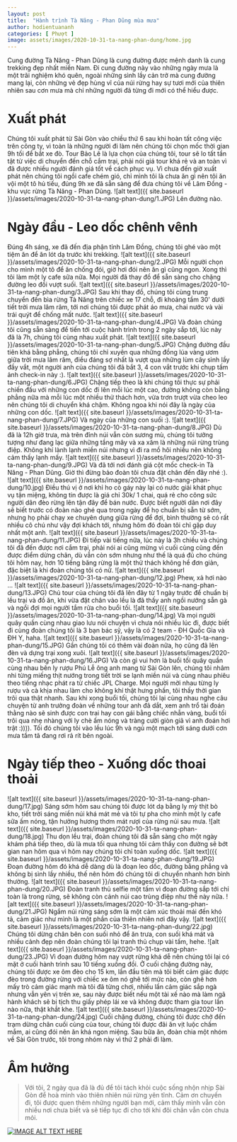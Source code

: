 ```yaml
---
layout: post
title:  "Hành trình Tà Năng - Phan Dũng mùa mưa"
author: hodientuananh
categories: [ Phượt ]
image: assets/images/2020-10-31-ta-nang-phan-dung/home.jpg
---
```

Cung đường Tà Năng - Phan Dũng là cung đường được mệnh danh là cung trekking đẹp nhất miền Nam. Đi cung đường này vào 
những ngày mưa là một trãi nghiệm khó quên, ngoài những sình lầy cản trở mà cung đường mang lại, còn những vẻ đẹp hùng 
vĩ của núi rừng hay sự tươi mới của thiên nhiên sau cơn mưa mà chỉ những người đã từng đi mới có thể hiểu được.
# Xuất phát
Chúng tôi xuất phát từ Sài Gòn vào chiều thứ 6 sau khi hoàn tất công việc trên công ty, vì toàn là những người đi làm 
nên chúng tôi chọn mốc thời gian 9h tối để bắt xe đò. Tour Bảo Lê là lựa chọn của chúng tôi, tour sẽ lo tất tần tật từ 
việc di chuyển đến chỗ cắm trại, phải nói giá tour khá rẻ và an toàn vì đã được nhiều người đánh giá tốt về cách phục vụ. 
Vì chưa đến giờ xuất phát nên chúng tôi ngồi cafe chém gió, chỉ mình tôi là chưa ăn gì nên tôi ăn vội một tô hủ tiếu, đúng 
9h xe đã sẵn sàng để đưa chúng tôi về Lâm Đồng - khu vực rừng Tà Năng - Phan Dũng.
![alt text]({{ site.baseurl }}/assets/images/2020-10-31-ta-nang-phan-dung/1.JPG)
Lên đường nào.
# Ngày đầu - Leo dốc chênh vênh
Đúng 4h sáng, xe đã đến địa phận tỉnh Lâm Đồng, chúng tôi ghé vào một tiệm ăn để ăn lót dạ trước khi trekking.
![alt text]({{ site.baseurl }}/assets/images/2020-10-31-ta-nang-phan-dung/2.JPG)
Mỗi người chọn cho mình một tô để ăn chống đói, giờ hơi đói nên ăn gì cũng ngon. Xong thì tôi làm một ly cafe sữa nữa. 
Mọi người đã thay đồ để sẵn sàng cho chặng đường leo đồi vượt suối.
![alt text]({{ site.baseurl }}/assets/images/2020-10-31-ta-nang-phan-dung/3.JPG)
Sau khi thay đồ, chúng tôi cùng trung chuyển đến bìa rừng Tà Năng trên chiếc xe 17 chỗ, đi khoảng tầm 30' dưới tiết trời 
mưa lâm râm, tới nơi chúng tôi được phát áo mưa, chai nước và vài trái quýt để chống mất nước.
![alt text]({{ site.baseurl }}/assets/images/2020-10-31-ta-nang-phan-dung/4.JPG)
Và đoàn chúng tôi cũng sẵn sàng để tiến tới cuộc hành trình trong 2 ngày sắp tới, lúc này đã là 7h, chúng tôi cùng nhau 
xuất phát.
![alt text]({{ site.baseurl }}/assets/images/2020-10-31-ta-nang-phan-dung/5.JPG)
Chặng đường đầu tiên khá bằng phẳng, chúng tôi chỉ xuyên qua những đồng lúa vàng ươm giữa trời mưa lâm râm, điều đáng sợ 
nhất là vượt qua những lùm cây sình lầy đầy vắt, một người anh của chúng tôi đã bắt 3, 4 con vắt trước khi chụp tấm ảnh 
check-in này :).
![alt text]({{ site.baseurl }}/assets/images/2020-10-31-ta-nang-phan-dung/6.JPG)
Chặng tiếp theo là khi chúng tôi thực sự phải chiến đấu với những con dốc đi lên mỗi lúc một cao, đường không còn bằng 
phẳng nữa mà mỗi lúc một nhiều thử thách hơn, vừa trơn trượt vừa cheo leo nên chúng tôi di chuyển khá chậm. 
Không ngoa khi nói đây là ngày của những con dốc.
![alt text]({{ site.baseurl }}/assets/images/2020-10-31-ta-nang-phan-dung/7.JPG)
Và ngày của những con suối :).
![alt text]({{ site.baseurl }}/assets/images/2020-10-31-ta-nang-phan-dung/8.JPG)
Dù đã là 12h giờ trưa, mà trên đỉnh núi vẫn còn sương mù, chúng tôi tưởng tượng như đang lạc giữa những tầng mây và xa 
xăm là những núi rừng trùng điệp. Không khí lành lạnh miền núi nhưng vì đi ra mồ hôi nhiều nên không cảm thấy lạnh mấy.
![alt text]({{ site.baseurl }}/assets/images/2020-10-31-ta-nang-phan-dung/9.JPG)
Và đã tới nơi đánh giá cột mốc check-in Tà Năng - Phan Dũng. Giờ thì đừng bảo đoàn tôi chưa đặt chân đến đây nhé :).
![alt text]({{ site.baseurl }}/assets/images/2020-10-31-ta-nang-phan-dung/10.jpg)
Điều thú vị ở nơi khỉ ho cò gáy này lại có nước giải khát phục vụ tận miệng, không tin được là giá chỉ 30k/ 1 chai, quá 
rẻ cho công sức người dân đèo rừng lên tận đây để bán nước. Được biết người dân nơi đây sẽ biết trước có đoàn 
nào ghé qua trong ngày để họ chuẩn bị sẵn từ sớm, nhưng họ phải chạy xe chuyên dụng giữa rừng để đợi, bình thường sẽ 
có rất nhiều cô chú như vậy đợi khách tới, nhưng hôm đó đoàn tôi chỉ gặp duy nhất một anh.
![alt text]({{ site.baseurl }}/assets/images/2020-10-31-ta-nang-phan-dung/11.JPG)
Đi tiếp vài tiếng nữa, lúc này là 3h chiều và chúng tôi đã đến được nơi cắm trại, phải nói ai cũng mừng vì cuối cùng 
cũng đến được điểm dừng chân, dù vẫn còn sớm nhưng như thế là quá đủ cho chúng tôi hôm nay, hơn 10 tiếng băng rừng là một
 thử thách không hề đơn giản, đặc biệt là khi đoàn chúng tôi có nữ.
![alt text]({{ site.baseurl }}/assets/images/2020-10-31-ta-nang-phan-dung/12.jpg)
Phew, xả hơi nào ...
![alt text]({{ site.baseurl }}/assets/images/2020-10-31-ta-nang-phan-dung/13.JPG)
Chủ tour của chúng tôi đã lên đây từ 1 ngày trước để chuẩn bị lều trại và đồ ăn, khi vừa đặt chân vào lều là đã thấy anh 
ngồi nướng sẵn gà và ngồi đợi mọi người tắm rửa cho buổi tối.
![alt text]({{ site.baseurl }}/assets/images/2020-10-31-ta-nang-phan-dung/14.jpg)
Và mọi người quây quần cùng nhau giao lưu nói chuyện vì chưa nói nhiều lúc đi, được biết đi cùng đoàn chúng tôi là 3 bạn 
bác sỹ, vậy là có 2 team - ĐH Quốc Gia và ĐH Y, haha.
![alt text]({{ site.baseurl }}/assets/images/2020-10-31-ta-nang-phan-dung/15.JPG)
Gần chúng tôi có thêm vài đoàn nữa, họ cũng đã lên đèn và dựng trại xong xuôi.
![alt text]({{ site.baseurl }}/assets/images/2020-10-31-ta-nang-phan-dung/16.JPG)
Và còn gì vui hơn là buổi tối quây quần cùng nhau bên ly rượu Phú Lễ ông anh mang từ Sài Gòn lên, chúng tôi nhâm nhi từng 
miếng thịt nướng trong tiết trời se lạnh miền núi và cùng nhau phiêu theo tiếng nhạc phát ra từ chiếc JPL Charge. Mọi người 
mời nhau từng ly rượu và cà khịa nhau làm cho không khí thật hưng phấn, tôi thấy thời gian trôi qua thật nhanh.
Sau khi xong buổi tối, chúng tôi lại cùng nhau nghe câu chuyện từ anh trưởng đoàn về những tour anh đã dắt, xem anh trổ tài 
đoán thằng nào sẽ sinh được con trai hay con gái bằng chiếc nhẫn vàng, buổi tối trôi qua nhẹ nhàng với ly chè ấm nóng và 
tràng cười giòn giã vì anh đoán hơi trật :)))). Tối đó chúng tôi vào lều lúc 9h và ngủ một mạch tới sáng dưới cơn mưa tầm 
tã đang rơi rả rít bên ngoài.
# Ngày tiếp theo - Xuống dốc thoai thoải
![alt text]({{ site.baseurl }}/assets/images/2020-10-31-ta-nang-phan-dung/17.jpg)
Sáng sớm hôm sau chúng tôi được lót dạ bằng ly mỳ thịt bò kho, tiết trời sáng miền núi khá mát mẻ và tôi tự pha cho 
mình một ly cafe sữa ấm nóng, tận hưởng hương thơm mát rượi của rừng núi sau mưa.
![alt text]({{ site.baseurl }}/assets/images/2020-10-31-ta-nang-phan-dung/18.jpg)
Thu dọn lều trại, đoàn chúng tôi đã sẵn sàng cho một ngày khám phá tiếp theo, dù là mưa tối qua nhưng tôi cảm thấy con 
đường sẽ bớt gian nan hôm qua vì hôm nay chúng tôi chỉ toàn xuống dốc.
![alt text]({{ site.baseurl }}/assets/images/2020-10-31-ta-nang-phan-dung/19.JPG)
Đoạn đường hôm đó khá dễ dàng dù là đoạn leo dốc, đường bằng phẳng và không bị sình lầy nhiều, thế nên hôm đó chúng 
tôi di chuyển nhanh hơn bình thường.
![alt text]({{ site.baseurl }}/assets/images/2020-10-31-ta-nang-phan-dung/20.JPG)
Đoàn tranh thủ selfie một tấm vì đoạn đường sắp tới chỉ toàn là trong rừng, sẽ không còn cảnh núi cao trùng điệp như thế 
này nữa.
![alt text]({{ site.baseurl }}/assets/images/2020-10-31-ta-nang-phan-dung/21.JPG)
Ngắm núi rừng sáng sớm là một cảm xúc thoải mái đến khó tả, cảm giác như mình là một phần của thiên nhiên nơi đây vậy.
![alt text]({{ site.baseurl }}/assets/images/2020-10-31-ta-nang-phan-dung/22.jpg)
Chúng tôi dừng chân bên con suối nhỏ để ăn trưa, con suối khá mát và nhiều cảnh đẹp nên đoàn chúng tôi lại tranh thủ chụp 
vài tấm, hehe.
![alt text]({{ site.baseurl }}/assets/images/2020-10-31-ta-nang-phan-dung/23.JPG)
Vì đoạn đường hôm nay vượt rừng khá dễ nên chúng tôi lại có mặt ở cuối hành trình sau 10 tiếng xuống đồi. Ở cuối chặng 
đường này, chúng tôi được xe ôm đèo cho 15 km, lần đầu tiên mà tôi biết cảm giác được đèo trong đường rừng với chiếc xe 
ôm nó ghê tới mức nào, còn ghê hơn mấy trò cảm giác mạnh mà tôi đã từng chơi, nhiều lần cảm giác sắp ngà nhưng vẫn yên 
vị trên xe, sau này được biết nếu một tài xế nào mà làm ngã hành khách sẽ bị tịch thu giấy phép lái xe và không được tham 
gia tour lần nào nữa, thật khắt khe.
![alt text]({{ site.baseurl }}/assets/images/2020-10-31-ta-nang-phan-dung/24.jpg)
Cuối chặng đường, chúng tôi được chở đến trạm dừng chân cuối cùng của tour, chúng tôi được đãi ăn vịt luộc chấm mắm, ai 
cũng đói nên ăn khá ngon miệng. Sau bữa ăn, đoàn chia một nhóm về Sài Gòn trước, tôi trong nhóm này vì thứ 2 phải đi làm. 
# Âm hưởng
>Với tôi, 2 ngày qua đã là đủ để tôi tách khỏi cuộc sống nhộn nhịp Sài Gòn để hoà mình vào thiên nhiên núi rừng yên tĩnh. 
>Cảm ơn chuyến đi, tôi được quen thêm những người bạn mới, cảm thấy mình vẫn còn nhiều nơi chưa biết và sẽ tiếp tục đi 
>cho tới khi đôi chân vẫn còn chưa mỏi.

[![IMAGE ALT TEXT HERE](http://img.youtube.com/vi/1gFM2PC_HtE/0.jpg)](http://www.youtube.com/watch?v=1gFM2PC_HtE)

